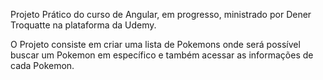 Projeto Prático do curso de Angular, em progresso, ministrado por Dener Troquatte na plataforma da Udemy.

O Projeto consiste em criar uma lista de Pokemons onde será possível buscar um Pokemon em específico e também acessar as informações de cada Pokemon.
<!--
<h3>Andamento do Projeto...</h3>

<h2>Tela Inicial</h2>

![Tela Inicial](https://user-images.githubusercontent.com/86797383/189014652-79f2b654-d40a-44b7-b4c5-d54a1b3f3fc9.jpg)


![image](https://user-images.githubusercontent.com/86797383/189484365-4a699eb7-7818-4c86-be00-efa26e45ce01.png)


--!>
